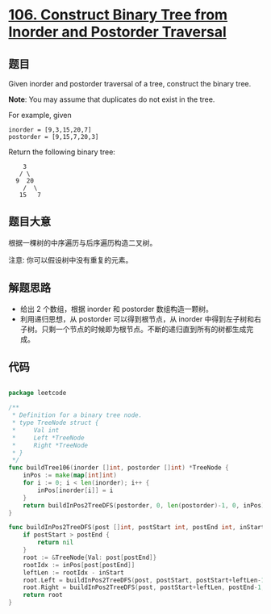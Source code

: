 # [106. Construct Binary Tree from Inorder and Postorder Traversal](https://leetcode.com/problems/construct-binary-tree-from-inorder-and-postorder-traversal/)

## 题目

Given inorder and postorder traversal of a tree, construct the binary tree.

**Note**: You may assume that duplicates do not exist in the tree.

For example, given

    inorder = [9,3,15,20,7]
    postorder = [9,15,7,20,3]

Return the following binary tree:

    	3
       / \
      9  20
        /  \
       15   7


## 题目大意

根据一棵树的中序遍历与后序遍历构造二叉树。

注意:
你可以假设树中没有重复的元素。


## 解题思路

- 给出 2 个数组，根据 inorder 和 postorder 数组构造一颗树。
- 利用递归思想，从 postorder 可以得到根节点，从 inorder 中得到左子树和右子树。只剩一个节点的时候即为根节点。不断的递归直到所有的树都生成完成。


## 代码

```go

package leetcode

/**
 * Definition for a binary tree node.
 * type TreeNode struct {
 *     Val int
 *     Left *TreeNode
 *     Right *TreeNode
 * }
 */
func buildTree106(inorder []int, postorder []int) *TreeNode {
	inPos := make(map[int]int)
	for i := 0; i < len(inorder); i++ {
		inPos[inorder[i]] = i
	}
	return buildInPos2TreeDFS(postorder, 0, len(postorder)-1, 0, inPos)
}

func buildInPos2TreeDFS(post []int, postStart int, postEnd int, inStart int, inPos map[int]int) *TreeNode {
	if postStart > postEnd {
		return nil
	}
	root := &TreeNode{Val: post[postEnd]}
	rootIdx := inPos[post[postEnd]]
	leftLen := rootIdx - inStart
	root.Left = buildInPos2TreeDFS(post, postStart, postStart+leftLen-1, inStart, inPos)
	root.Right = buildInPos2TreeDFS(post, postStart+leftLen, postEnd-1, rootIdx+1, inPos)
	return root
}

```